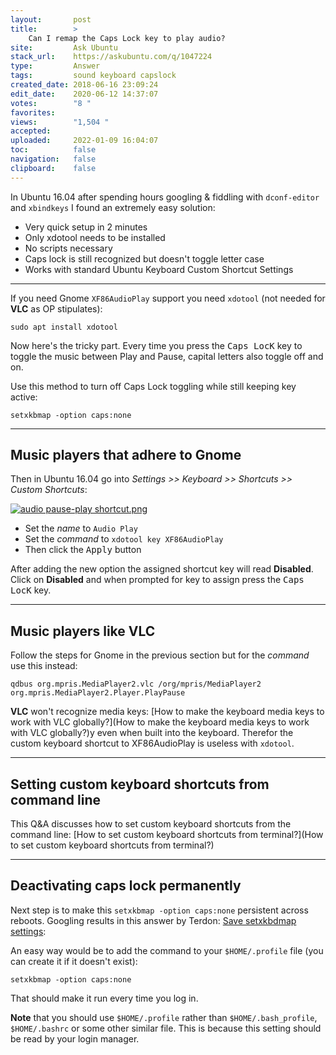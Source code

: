```yaml
---
layout:       post
title:        >
    Can I remap the Caps Lock key to play audio?
site:         Ask Ubuntu
stack_url:    https://askubuntu.com/q/1047224
type:         Answer
tags:         sound keyboard capslock
created_date: 2018-06-16 23:09:24
edit_date:    2020-06-12 14:37:07
votes:        "8 "
favorites:    
views:        "1,504 "
accepted:     
uploaded:     2022-01-09 16:04:07
toc:          false
navigation:   false
clipboard:    false
---
```


In Ubuntu 16.04 after spending hours googling & fiddling with `dconf-editor` and `xbindkeys` I found an extremely easy solution:

- Very quick setup in 2 minutes
- Only xdotool needs to be installed
- No scripts necessary
- Caps lock is still recognized but doesn't toggle letter case
- Works with standard Ubuntu Keyboard Custom Shortcut Settings

----------


If you need Gnome `XF86AudioPlay` support you need `xdotool` (not needed for **VLC** as OP stipulates):

``` 
sudo apt install xdotool

```

Now here's the tricky part. Every time you press the <kbd>Caps LocK</kbd> key to toggle the music between Play and Pause, capital letters also toggle off and on.

Use this method to turn off Caps Lock toggling while still keeping key active:

``` 
setxkbmap -option caps:none

```


----------


## Music players that adhere to Gnome

Then in Ubuntu 16.04 go into *Settings >> Keyboard >> Shortcuts >> Custom Shortcuts*:

[![audio pause-play shortcut.png][1]][1]

- Set the *name* to `Audio Play`
- Set the *command* to `xdotool key XF86AudioPlay`
- Then click the <kbd>Apply</kbd> button

After adding the new option the assigned shortcut key will read **Disabled**. Click on **Disabled** and when prompted for key to assign press the <kbd>Caps LocK</kbd> key.


----------


## Music players like VLC

Follow the steps for Gnome in the previous section but for the *command* use this instead:

``` 
qdbus org.mpris.MediaPlayer2.vlc /org/mpris/MediaPlayer2 org.mpris.MediaPlayer2.Player.PlayPause

```

**VLC** won't recognize media keys: [How to make the keyboard media keys to work with VLC globally?](How to make the keyboard media keys to work with VLC globally?)y even when built into the keyboard. Therefor the custom keyboard shortcut to XF86AudioPlay is useless with `xdotool`.


----------

## Setting custom keyboard shortcuts from command line

This Q&A discusses how to set custom keyboard shortcuts from the command line: [How to set custom keyboard shortcuts from terminal?](How to set custom keyboard shortcuts from terminal?)

----------


## Deactivating caps lock permanently

Next step is to make this `setxkbmap -option caps:none` persistent across reboots. Googling results in this answer by Terdon: [Save setxkbdmap settings][2]:



An easy way would be to add the command to your `$HOME/.profile` file (you can create it if it doesn't exist):

``` 
setxkbmap -option caps:none

```

That should make it run every time you log in.

**Note** that you should use `$HOME/.profile` rather than `$HOME/.bash_profile`, `$HOME/.bashrc` or some other similar file. This is because this setting should be read by your login manager.



  [1]: https://i.stack.imgur.com/imuvb.png
  [2]: https://unix.stackexchange.com/a/99090/200094
